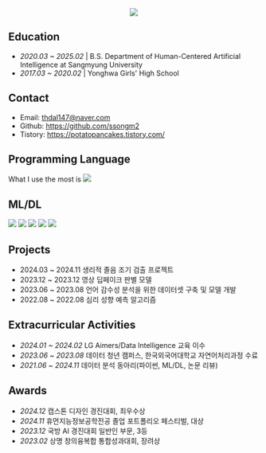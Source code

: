 <div align="center">
  <img src = "https://github.com/ssongm2/ssongm2/assets/157574142/e7b0e88e-66bf-48a1-a5ab-a733ce056b0a" />
</div>

## Education
- *2020.03 ~ 2025.02* | B.S. Department of Human-Centered Artificial Intelligence at Sangmyung University
- *2017.03 ~ 2020.02* | Yonghwa Girls' High School

## Contact
- Email: thdal147@naver.com
- Github: https://github.com/ssongm2
- Tistory: https://potatopancakes.tistory.com/
  
## Programming Language
What I use the most is 
<img src="https://img.shields.io/badge/Python-3670A0?style=flat-square&for-the-badge&logo=Python&logoColor=ffdd54"> 

## ML/DL
<img src="https://img.shields.io/badge/numpy-%23013243.svg?style=flat-square&for-the-badge&logo=numpy&logoColor=whit"> <img src="https://img.shields.io/badge/pandas-%23150458.svg?style=flat-square&for-the-badge&logo=pandas&logoColor=white"> <img src="https://img.shields.io/badge/Matplotlib-%23E4EDF0.svg?style=flat-square&for-the-badge&logo=Matplotlib&logoColor=black"> <img src="https://img.shields.io/badge/scikit--learn-%23F7931E.svg?style=flat-square&for-the-badge&logo=scikit-learn&logoColor=white">
<img src = "https://img.shields.io/badge/PyTorch-%23EE4C2C.svg?style=flat-square&for-the-badge&logo=PyTorch&logoColor=white">

## Projects
- 2024.03 ~ 2024.11 생리적 졸음 조기 검출 프로젝트
- 2023.12 ~ 2023.12 영상 딥페이크 판별 모델
- 2023.06 ~ 2023.08 언어 감수성 분석을 위한 데이터셋 구축 및 모델 개발
- 2022.08 ~ 2022.08 심리 성향 예측 알고리즘

## Extracurricular Activities
- *2024.01 ~ 2024.02* LG Aimers/Data Intelligence 교육 이수
- *2023.06 ~ 2023.08* 데이터 청년 캠퍼스, 한국외국어대학교 자연어처리과정 수료
- *2021.06 ~ 2024.11* 데이터 분석 동아리(파이썬, ML/DL, 논문 리뷰)

## Awards
- *2024.12* 캡스톤 디자인 경진대회, 최우수상
- *2024.11* 휴먼지능정보공학전공 졸업 포트폴리오 페스티벌, 대상
- *2023.12* 국방 AI 경진대회 일반인 부문, 3등
- *2023.02* 상명 창의융복합 통합성과대회, 장려상


